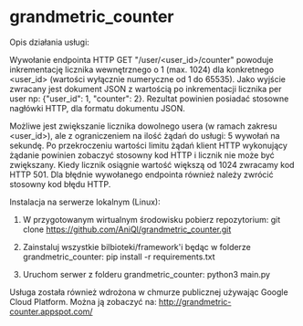 # grandmetric_counter

Opis działania usługi:

Wywołanie endpointa HTTP GET "/user/<user_id>/counter" powoduje inkrementację licznika wewnętrznego o 1 (max. 1024) dla konkretnego <user_id> (wartości wyłącznie numeryczne od 1 do 65535). Jako wyjście zwracany jest dokument JSON z wartością po inkrementacji licznika per user np: {"user_id": 1, "counter": 2}. Rezultat powinien posiadać stosowne nagłówki HTTP, dla formatu dokumentu JSON. 

Możliwe jest zwiększanie licznika dowolnego usera (w ramach zakresu <user_id>), ale z ograniczeniem na ilość żądań do usługi: 5 wywołań na sekundę. Po przekroczeniu wartości limitu żądań klient HTTP wykonujący żądanie powinien zobaczyć stosowny kod HTTP i licznik nie może być zwiększany. Kiedy licznik osiągnie wartość większą od 1024 zwracamy kod HTTP 501. Dla błędnie wywołanego endpointa również należy zwrócić stosowny kod błędu HTTP.



Instalacja na serwerze lokalnym (Linux):

1. W przygotowanym wirtualnym środowisku pobierz repozytorium: 
   git clone https://github.com/AniQl/grandmetric_counter.git

2. Zainstaluj wszystkie bilbioteki/framework'i będąc w folderze grandmetric_counter:
   pip install -r requirements.txt

3. Uruchom serwer z folderu grandmetric_counter:
   python3 main.py
   


Usługa została również wdrożona w chmurze publicznej używając Google Cloud Platform. Można ją zobaczyć na:
http://grandmetric-counter.appspot.com/
